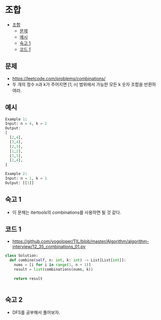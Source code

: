 # 조합

<!-- TOC -->

- [조합](#%EC%A1%B0%ED%95%A9)
  - [문제](#%EB%AC%B8%EC%A0%9C)
  - [예시](#%EC%98%88%EC%8B%9C)
  - [숙고 1](#%EC%88%99%EA%B3%A0-1)
  - [코드 1](#%EC%BD%94%EB%93%9C-1)

<!-- /TOC -->

## 문제
- https://leetcode.com/problems/combinations/
- 두 개의 정수 n과 k가 주어지면 [1, n] 범위에서 가능한 모든 k 숫자 조합을 반환하여라.
## 예시
``` python
Example 1:
Input: n = 4, k = 2
Output:
[
  [2,4],
  [3,4],
  [2,3],
  [1,2],
  [1,3],
  [1,4],
]

Example 2:
Input: n = 1, k = 1
Output: [[1]]
```

## 숙고 1
- 이 문제는 itertools의 combinations를 사용하면 될 것 같다.
## 코드 1
- https://github.com/yogoloper/TIL/blob/master/Algorithm/algorithm-interview/12_35_combinations_01.py
``` python
class Solution:
  def combine(self, n: int, k: int) -> List[List[int]]:
    nums = [i for i in range(1, n + 1)]
    result = list(combinations(nums, k))
    
    return result
  
```
## 숙고 2
- DFS를 공부해서 풀어보자.